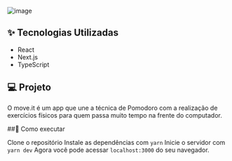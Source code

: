 ![image](https://user-images.githubusercontent.com/44211093/123355143-70f7b200-d53b-11eb-9980-a43c3d3ed7b8.png)

## ✨ Tecnologias Utilizadas

- React
- Next.js
- TypeScript

## 💻 Projeto

O move.it é um app que une a técnica de Pomodoro com a realização de exercícios físicos para quem passa muito tempo na frente do computador.

##🚀 Como executar

Clone o repositório
Instale as dependências com `yarn`
Inicie o servidor com `yarn dev`
Agora você pode acessar `localhost:3000` do seu navegador.

